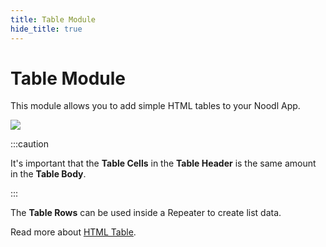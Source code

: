 ```yaml
---
title: Table Module
hide_title: true
---
```


# Table Module

This module allows you to add simple HTML tables to your Noodl App.

<div className="ndl-image-with-background l">

![](/library/modules/table/preview-table.png)

</div>

:::caution

It's important that the **Table Cells** in the **Table Header** is the same amount in the **Table Body**.

:::

The **Table Rows** can be used inside a Repeater to create list data.

Read more about [HTML Table](https://www.w3schools.com/html/html_tables.asp).
